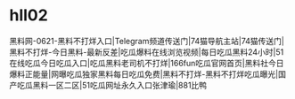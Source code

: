 # hll02
黑料网-0621-黑料不打烊入口|Telegram频道传送门|74猫导航主站|74猫传送门|黑料不打烊-今日黑料-最新反差|吃瓜爆料在线浏览视频|每日吃瓜黑料24小时|51在线吃瓜今日吃瓜入口|吃瓜黑料老司机不打烊|166fun吃瓜官网首页|黑料社今日爆料正能量|网曝吃瓜独家黑料每日吃瓜免费|黑料不打烊-黑料不打烊吃瓜曝光|国产吃瓜黑料一区二区|51吃瓜网址永久入口张津瑜|881比鸭
